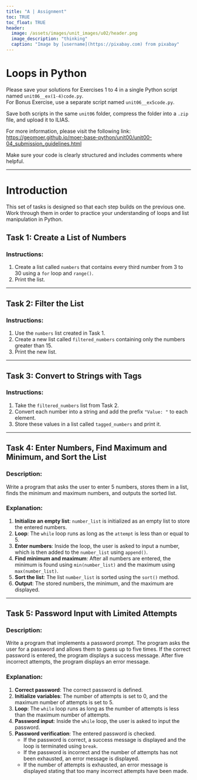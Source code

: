 ```yaml
---
title: "A | Assignment"
toc: TRUE
toc_float: TRUE
header:
  image: /assets/images/unit_images/u02/header.png
  image_description: "thinking"
  caption: "Image by [username](https://pixabay.com) from pixabay"
---
```


# Loops in Python

Please save your solutions for Exercises 1 to 4 in a single Python script named `unit06__ex(1-4)code.py`.  
For Bonus Exercise, use a separate script named `unit06__ex5code.py`.

Save both scripts in the same `unit06` folder, compress the folder into a `.zip` file, and upload it to ILIAS.

For more information, please visit the following link:  
https://geomoer.github.io/moer-base-python/unit00/unit00-04_submission_guidelines.html

Make sure your code is clearly structured and includes comments where helpful.

---

# Introduction

This set of tasks is designed so that each step builds on the previous one. Work through them in order to practice your understanding of loops and list manipulation in Python.

## Task 1: Create a List of Numbers

### Instructions:
1. Create a list called `numbers` that contains every third number from 3 to 30 using a `for` loop and `range()`.
2. Print the list.

---

## Task 2: Filter the List

### Instructions:
1. Use the `numbers` list created in Task 1.
2. Create a new list called `filtered_numbers` containing only the numbers greater than 15.
3. Print the new list.

---

## Task 3: Convert to Strings with Tags

### Instructions:
1. Take the `filtered_numbers` list from Task 2.
2. Convert each number into a string and add the prefix `"Value: "` to each element.
3. Store these values in a list called `tagged_numbers` and print it.

---


## Task 4: Enter Numbers, Find Maximum and Minimum, and Sort the List

### Description:
Write a program that asks the user to enter 5 numbers, stores them in a list, finds the minimum and maximum numbers, and outputs the sorted list.

### Explanation:
1. **Initialize an empty list**: `number_list` is initialized as an empty list to store the entered numbers.
2. **Loop**: The `while` loop runs as long as the `attempt` is less than or equal to 5.
3. **Enter numbers**: Inside the loop, the user is asked to input a number, which is then added to the `number_list` using `append()`.
4. **Find minimum and maximum**: After all numbers are entered, the minimum is found using `min(number_list)` and the maximum using `max(number_list)`.
5. **Sort the list**: The list `number_list` is sorted using the `sort()` method.
6. **Output**: The stored numbers, the minimum, and the maximum are displayed.

---

## Task 5: Password Input with Limited Attempts

### Description:
Write a program that implements a password prompt. The program asks the user for a password and allows them to guess up to five times. If the correct password is entered, the program displays a success message. After five incorrect attempts, the program displays an error message.

### Explanation:
1. **Correct password**: The correct password is defined.
2. **Initialize variables**: The number of attempts is set to 0, and the maximum number of attempts is set to 5.
3. **Loop**: The `while` loop runs as long as the number of attempts is less than the maximum number of attempts.
4. **Password input**: Inside the `while` loop, the user is asked to input the password.
5. **Password verification**: The entered password is checked.
   - If the password is correct, a success message is displayed and the loop is terminated using `break`.
   - If the password is incorrect and the number of attempts has not been exhausted, an error message is displayed.
   - If the number of attempts is exhausted, an error message is displayed stating that too many incorrect attempts have been made.

